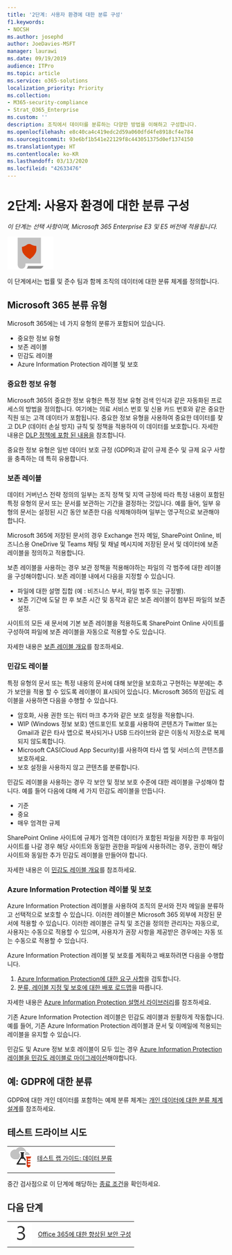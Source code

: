 ```yaml
---
title: '2단계: 사용자 환경에 대한 분류 구성'
f1.keywords:
- NOCSH
ms.author: josephd
author: JoeDavies-MSFT
manager: laurawi
ms.date: 09/19/2019
audience: ITPro
ms.topic: article
ms.service: o365-solutions
localization_priority: Priority
ms.collection:
- M365-security-compliance
- Strat_O365_Enterprise
ms.custom: ''
description: 조직에서 데이터를 분류하는 다양한 방법을 이해하고 구성합니다.
ms.openlocfilehash: e8c40ca4c419edc2d59a060dfd4fe8918cf4e784
ms.sourcegitcommit: 93e6bf1b541e22129f8c443051375d0ef1374150
ms.translationtype: HT
ms.contentlocale: ko-KR
ms.lasthandoff: 03/13/2020
ms.locfileid: "42633476"
---
```

# <a name="step-2-configure-classification-for-your-environment"></a>2단계: 사용자 환경에 대한 분류 구성

*이 단계는 선택 사항이며, Microsoft 365 Enterprise E3 및 E5 버전에 적용됩니다.*

![6단계: 정보 보호](../media/deploy-foundation-infrastructure/infoprotection_icon-small.png)

이 단계에서는 법률 및 준수 팀과 함께 조직의 데이터에 대한 분류 체계를 정의합니다.

## <a name="microsoft-365-classification-types"></a>Microsoft 365 분류 유형

Microsoft 365에는 네 가지 유형의 분류가 포함되어 있습니다.

- 중요한 정보 유형
- 보존 레이블
- 민감도 레이블
- Azure Information Protection 레이블 및 보호

### <a name="sensitive-information-types"></a>중요한 정보 유형

Microsoft 365의 중요한 정보 유형은 특정 정보 유형 검색 인식과 같은 자동화된 프로세스의 방법을 정의합니다. 여기에는 의료 서비스 번호 및 신용 카드 번호와 같은 중요한 직원 또는 고객 데이터가 포함됩니다. 중요한 정보 유형을 사용하여 중요한 데이터를 찾고 DLP (데이터 손실 방지) 규칙 및 정책을 적용하여 이 데이터를 보호합니다. 자세한 내용은 [DLP 정책에 포함 된 내용을](https://docs.microsoft.com/office365/securitycompliance/data-loss-prevention-policies#what-a-dlp-policy-contains) 참조합니다. 

중요한 정보 유형은 일반 데이터 보호 규정 (GDPR)과 같이 규제 준수 및 규제 요구 사항을 충족하는 데 특히 유용합니다.

### <a name="retention-labels"></a>보존 레이블

데이터 거버넌스 전략 정의의 일부는 조직 정책 및 지역 규정에 따라 특정 내용이 포함된 특정 유형의 문서 또는 문서를 보관하는 기간을 결정하는 것입니다. 예를 들어, 일부 유형의 문서는 설정된 시간 동안 보존한 다음 삭제해야하며 일부는 영구적으로 보관해야 합니다.

Microsoft 365에 저장된 문서의 경우 Exchange 전자 메일, SharePoint Online, 비즈니스용 OneDrive 및 Teams 채팅 및 채널 메시지에 저장된 문서 및 데이터에 보존 레이블을 정의하고 적용합니다. 

보존 레이블을 사용하는 경우 보관 정책을 적용해야하는 파일의 각 범주에 대한 레이블을 구성해야합니다. 보존 레이블 내에서 다음을 지정할 수 있습니다.

- 파일에 대한 설명 집합 (예 : 비즈니스 부서, 파일 범주 또는 규정별).
- 보존 기간에 도달 한 후 보존 시간 및 동작과 같은 보존 레이블이 첨부된 파일의 보존 설정.

사이트의 모든 새 문서에 기본 보존 레이블을 적용하도록 SharePoint Online 사이트를 구성하여 파일에 보존 레이블을 자동으로 적용할 수도 있습니다. 

자세한 내용은 [보존 레이블 개요](https://docs.microsoft.com/office365/securitycompliance/labels)를 참조하세요.

### <a name="sensitivity-labels"></a>민감도 레이블

특정 유형의 문서 또는 특정 내용의 문서에 대해 보안을 보호하고 구현하는 부분에는 추가 보안을 적용 할 수 있도록 레이블이 표시되어 있습니다. Microsoft 365의 민감도 레이블을 사용하면 다음을 수행할 수 있습니다.

- 암호화, 사용 권한 또는 워터 마크 추가와 같은 보호 설정을 적용합니다.
- WIP (Windows 정보 보호) 엔드포인트 보호를 사용하여 콘텐츠가 Twitter 또는 Gmail과 같은 타사 앱으로 복사되거나 USB 드라이브와 같은 이동식 저장소로 복제되지 않도록합니다.
- Microsoft CAS(Cloud App Security)를 사용하여 타사 앱 및 서비스의 콘텐츠를 보호하세요. 
- 보호 설정을 사용하지 않고 콘텐츠를 분류합니다.

민감도 레이블을 사용하는 경우 각 보안 및 정보 보호 수준에 대한 레이블을 구성해야 합니다. 예를 들어 다음에 대해 세 가지 민감도 레이블을 만듭니다.

- 기준
- 중요
- 매우 엄격한 규제

SharePoint Online 사이트에 규제가 엄격한 데이터가 포함된 파일을 저장한 후 파일이 사이트를 나갈 경우 해당 사이트와 동일한 권한을 파일에 사용하려는 경우, 권한이 해당 사이트와 동일한 추가 민감도 레이블을 만들어야 합니다.

자세한 내용은 이 [민감도 레이블 개요](https://docs.microsoft.com/office365/securitycompliance/sensitivity-labels)를 참조하세요.

### <a name="azure-information-protection-labels-and-protection"></a>Azure Information Protection 레이블 및 보호

Azure Information Protection 레이블을 사용하여 조직의 문서와 전자 메일을 분류하고 선택적으로 보호할 수 있습니다. 이러한 레이블은 Microsoft 365 외부에 저장된 문서에 적용할 수 있습니다. 이러한 레이블은 규칙 및 조건을 정의한 관리자는 자동으로, 사용자는 수동으로 적용할 수 있으며, 사용자가 권장 사항을 제공받은 경우에는 자동 또는 수동으로 적용할 수 있습니다.

Azure Information Protection 레이블 및 보호를 계획하고 배포하려면 다음을 수행합니다.

1. [Azure Information Protection에 대한 요구 사항](https://docs.microsoft.com/information-protection/get-started/requirements)을 검토합니다.
2. [분류, 레이블 지정 및 보호에 대한 배포 로드맵](https://docs.microsoft.com/information-protection/plan-design/deployment-roadmap#deployment-roadmap-for-classification-labeling-and-protection)을 따릅니다.

자세한 내용은 [Azure Information Protection 설명서 라이브러리](https://docs.microsoft.com/information-protection/)를 참조하세요.

기존 Azure Information Protection 레이블은 민감도 레이블과 원활하게 작동합니다. 예를 들어, 기존 Azure Information Protection 레이블과 문서 및 이메일에 적용되는 레이블을 유지할 수 있습니다.

민감도 및 Azure 정보 보호 레이블이 모두 있는 경우 [Azure Information Protection 레이블을 민감도 레이블로 마이그레이션](https://docs.microsoft.com/office365/securitycompliance/sensitivity-labels#how-sensitivity-labels-work-with-existing-azure-information-protection-labels)해야합니다.

## <a name="example-classification-for-gdpr"></a>예: GDPR에 대한 분류

GDPR에 대한 개인 데이터를 포함하는 예제 분류 체계는 [개인 데이터에 대한 분류 체계 설계](https://docs.microsoft.com/office365/enterprise/architect-a-classification-schema-for-personal-data)를 참조하세요.

## <a name="take-it-for-a-test-drive"></a>테스트 드라이브 시도

|||
|:-------|:-----|
|![Microsoft 클라우드의 테스트 랩 가이드](../media/m365-enterprise-test-lab-guides/cloud-tlg-icon-small.png)| [테스트 랩 가이드: 데이터 분류](data-classification-microsoft-365-enterprise-dev-test-environment.md) |
|||

중간 검사점으로 이 단계에 해당하는 [종료 조건](infoprotect-exit-criteria.md#crit-infoprotect-step2)을 확인하세요.

## <a name="next-step"></a>다음 단계

|||
|:-------|:-----|
|![3단계](../media/stepnumbers/Step3.png)|[Office 365에 대한 향상된 보안 구성](infoprotect-configure-increased-security-office-365.md)|

